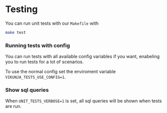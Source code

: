 # Testing

You can run unit tests with our `Makefile` with

```bash
make test
```

### Running tests with config

You can run tests with all available config variables if you want, enabeling you to run tests for a lot of scenarios.

To use the normal config set the enviroment variable `VIKUNJA_TESTS_USE_CONFIG=1`.

### Show sql queries

When `UNIT_TESTS_VERBOSE=1` is set, all sql queries will be shown when tests are run.